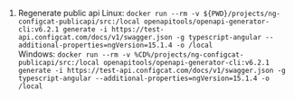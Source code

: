 1. Regenerate public api
Linux:
```docker run --rm -v ${PWD}/projects/ng-configcat-publicapi/src:/local openapitools/openapi-generator-cli:v6.2.1 generate -i https://test-api.configcat.com/docs/v1/swagger.json -g typescript-angular --additional-properties=ngVersion=15.1.4 -o /local```  
Windows: 
```docker run --rm -v %CD%/projects/ng-configcat-publicapi/src:/local openapitools/openapi-generator-cli:v6.2.1 generate -i https://test-api.configcat.com/docs/v1/swagger.json -g typescript-angular --additional-properties=ngVersion=15.1.4 -o /local```